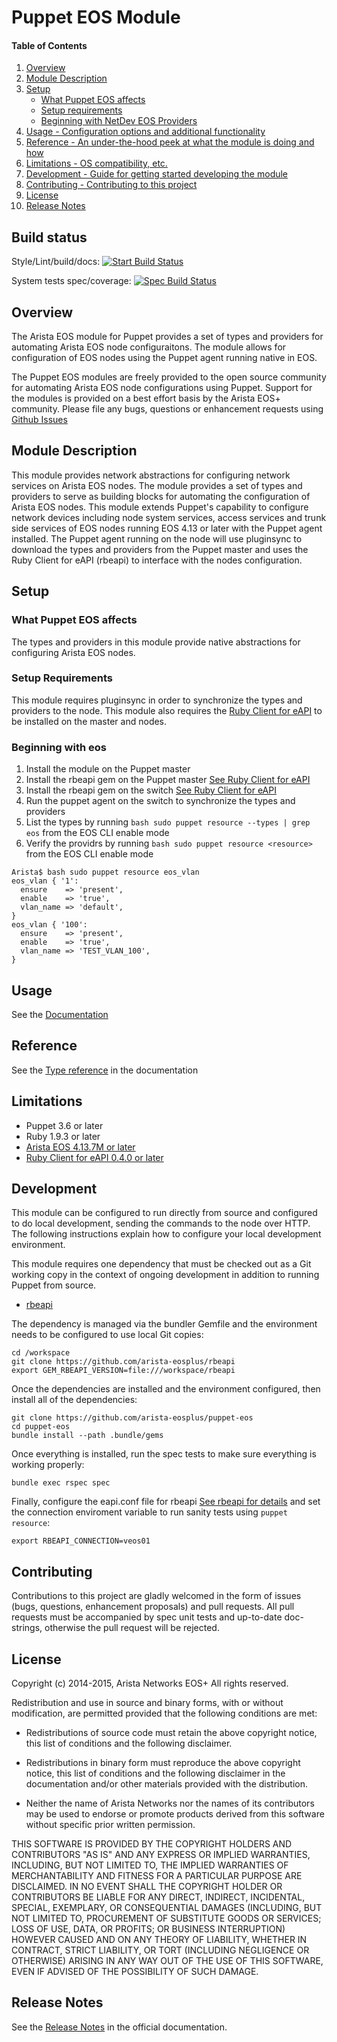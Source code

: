 # Puppet EOS Module

#### Table of Contents

1. [Overview](#overview)
2. [Module Description](#module-description)
3. [Setup](#setup)
    * [What Puppet EOS affects](#what-puppet-eos-affects)
    * [Setup requirements](#setup-requirements)
    * [Beginning with NetDev EOS Providers](#beginning-eos)
4. [Usage - Configuration options and additional functionality](#usage)
5. [Reference - An under-the-hood peek at what the module is doing and how](#reference)
6. [Limitations - OS compatibility, etc.](#limitations)
7. [Development - Guide for getting started developing the module](#development)
8. [Contributing - Contributing to this project](#contributing)
9. [License](#license)
10. [Release Notes](#release-notes)


## Build status

Style/Lint/build/docs: [![Start Build Status](https://revproxy.arista.com/eosplus/ci/buildStatus/icon?job=puppet-eos_start&style=plastic)](https://revproxy.arista.com/eosplus/ci/job/puppet-eos_start)

System tests spec/coverage: [![Spec Build Status](https://revproxy.arista.com/eosplus/ci/buildStatus/icon?job=puppet-eos_spec&style=plastic)](https://revproxy.arista.com/eosplus/ci/job/puppet-eos_spec)

## Overview

The Arista EOS module for Puppet provides a set of types and providers for
automating Arista EOS node configuraitons.  The module allows for configuration
of EOS nodes using the Puppet agent running native in EOS.

The Puppet EOS modules are freely provided to the open source community for
automating Arista EOS node configurations using Puppet.  Support for the
modules is provided on a best effort basis by the Arista EOS+ community.
Please file any bugs, questions or enhancement requests using [Github
Issues](http://github.com/arista-eosplus/puppet-eos/issues)

## Module Description

This module provides network abstractions for configuring network services on
Arista EOS nodes.  The module provides a set of types and providers to serve as
building blocks for automating the configuration of Arista EOS nodes.  This
module extends Puppet's capability to configure network devices including node
system services, access services and trunk side services of EOS nodes running
EOS 4.13 or later with the Puppet agent installed.  The Puppet agent running on
the node will use pluginsync to download the types and providers from the Puppet
master and uses the Ruby Client for eAPI (rbeapi) to interface with the nodes
configuration.

## Setup

### What Puppet EOS affects

The types and providers in this module provide native abstractions for
configuring Arista EOS nodes.

### Setup Requirements

This module requires pluginsync in order to synchronize the types and providers
to the node.  This module also requires the [Ruby Client for eAPI](rbeapi) to
be installed on the master and nodes.

### Beginning with eos

 1. Install the module on the Puppet master
 2. Install the rbeapi gem on the Puppet master [See Ruby Client for eAPI](rbeapi)
 3. Install the rbeapi gem on the switch [See Ruby Client for eAPI](rbeapi)
 4. Run the puppet agent on the switch to synchronize the types and providers
 5. List the types by running `bash sudo puppet resource --types | grep eos`
    from the EOS CLI enable mode
 6. Verify the providrs by running `bash sudo puppet resource <resource>` from 
    the EOS CLI enable mode

```
Arista$ bash sudo puppet resource eos_vlan
eos_vlan { '1':
  ensure    => 'present',
  enable    => 'true',
  vlan_name => 'default',
}
eos_vlan { '100':
  ensure    => 'present',
  enable    => 'true',
  vlan_name => 'TEST_VLAN_100',
}
```

## Usage

See the [Documentation](http://puppet-eos.readthedocs.org/en/master/)

## Reference

See the [Type reference](http://puppet-eos.readthedocs.org/en/master/types.html) in the documentation

## Limitations
* Puppet 3.6 or later
* Ruby 1.9.3 or later
* [Arista EOS 4.13.7M or later](arista)
* [Ruby Client for eAPI 0.4.0 or later](rbeapi)

## Development

This module can be configured to run directly from source and configured to do
local development, sending the commands to the node over HTTP.  The following
instructions explain how to configure your local development environment.

This module requires one dependency that must be checked out as a Git working
copy in the context of ongoing development in addition to running Puppet from
source.

 * [rbeapi][rbeapi]

The dependency is managed via the bundler Gemfile and the environment needs to
be configured to use local Git copies:

    cd /workspace
    git clone https://github.com/arista-eosplus/rbeapi
    export GEM_RBEAPI_VERSION=file:///workspace/rbeapi

Once the dependencies are installed and the environment configured, then
install all of the dependencies:

    git clone https://github.com/arista-eosplus/puppet-eos
    cd puppet-eos
    bundle install --path .bundle/gems

Once everything is installed, run the spec tests to make sure everything is
working properly:

    bundle exec rspec spec

Finally, configure the eapi.conf file for rbeapi [See rbeapi for
details][rbeapi] and set the connection enviroment variable to run sanity tests
using `puppet resource`:

    export RBEAPI_CONNECTION=veos01

## Contributing

Contributions to this project are gladly welcomed in the form of issues (bugs,
questions, enhancement proposals) and pull requests.  All pull requests must be
accompanied by spec unit tests and up-to-date doc-strings, otherwise the pull
request will be rejected.

## License
Copyright (c) 2014-2015, Arista Networks EOS+
All rights reserved.

Redistribution and use in source and binary forms, with or without
modification, are permitted provided that the following conditions are met:

* Redistributions of source code must retain the above copyright notice, this
  list of conditions and the following disclaimer.

* Redistributions in binary form must reproduce the above copyright notice,
  this list of conditions and the following disclaimer in the documentation
  and/or other materials provided with the distribution.

* Neither the name of Arista Networks nor the names of its
  contributors may be used to endorse or promote products derived from
  this software without specific prior written permission.

THIS SOFTWARE IS PROVIDED BY THE COPYRIGHT HOLDERS AND CONTRIBUTORS "AS IS"
AND ANY EXPRESS OR IMPLIED WARRANTIES, INCLUDING, BUT NOT LIMITED TO, THE
IMPLIED WARRANTIES OF MERCHANTABILITY AND FITNESS FOR A PARTICULAR PURPOSE ARE
DISCLAIMED. IN NO EVENT SHALL THE COPYRIGHT HOLDER OR CONTRIBUTORS BE LIABLE
FOR ANY DIRECT, INDIRECT, INCIDENTAL, SPECIAL, EXEMPLARY, OR CONSEQUENTIAL
DAMAGES (INCLUDING, BUT NOT LIMITED TO, PROCUREMENT OF SUBSTITUTE GOODS OR
SERVICES; LOSS OF USE, DATA, OR PROFITS; OR BUSINESS INTERRUPTION) HOWEVER
CAUSED AND ON ANY THEORY OF LIABILITY, WHETHER IN CONTRACT, STRICT LIABILITY,
OR TORT (INCLUDING NEGLIGENCE OR OTHERWISE) ARISING IN ANY WAY OUT OF THE USE
OF THIS SOFTWARE, EVEN IF ADVISED OF THE POSSIBILITY OF SUCH DAMAGE.

## Release Notes

See the [Release Notes](http://puppet-eos.readthedocs.org/en/master/release-notes.html)
in the official documentation.


[rbeapi]: https://github.com/arista-eosplus/rbeapi
[arista]: http://www.arista.com


